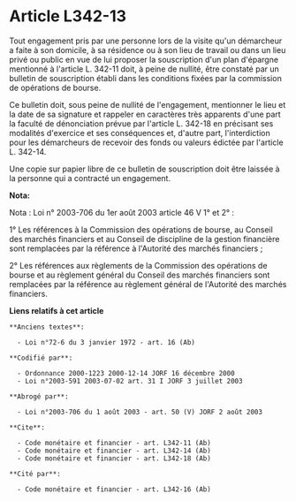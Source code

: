 # Article L342-13

Tout engagement pris par une personne lors de la visite qu'un démarcheur a faite à son domicile, à sa résidence ou à son lieu
de travail ou dans un lieu privé ou public en vue de lui proposer la souscription d'un plan d'épargne mentionné à l'article
L. 342-11 doit, à peine de nullité, être constaté par un bulletin de souscription établi dans les conditions fixées par la
commission de opérations de bourse.

Ce bulletin doit, sous peine de nullité de l'engagement, mentionner le lieu et la date de sa signature et rappeler en
caractères très apparents d'une part la faculté de dénonciation prévue par l'article L. 342-18 en précisant ses modalités
d'exercice et ses conséquences et, d'autre part, l'interdiction pour les démarcheurs de recevoir des fonds ou valeurs édictée
par l'article L. 342-14.

Une copie sur papier libre de ce bulletin de souscription doit être laissée à la personne qui a contracté un engagement.

**Nota:**

Nota : Loi n° 2003-706 du 1er août 2003 article 46 V 1° et 2° :

1° Les références à la Commission des opérations de bourse, au Conseil des marchés financiers et au Conseil de discipline de
la gestion financière sont remplacées par la référence à l'Autorité des marchés financiers ;

2° Les références aux règlements de la Commission des opérations de bourse et au règlement général du Conseil des marchés
financiers sont remplacées par la référence au règlement général de l'Autorité des marchés financiers.

**Liens relatifs à cet article**

	**Anciens textes**:

	  - Loi n°72-6 du 3 janvier 1972 - art. 16 (Ab)

	**Codifié par**:

	  - Ordonnance 2000-1223 2000-12-14 JORF 16 décembre 2000
	  - Loi n°2003-591 2003-07-02 art. 31 I JORF 3 juillet 2003

	**Abrogé par**:

	  - Loi n°2003-706 du 1 août 2003 - art. 50 (V) JORF 2 août 2003

	**Cite**:

	  - Code monétaire et financier - art. L342-11 (Ab)
	  - Code monétaire et financier - art. L342-14 (Ab)
	  - Code monétaire et financier - art. L342-18 (Ab)

	**Cité par**:

	  - Code monétaire et financier - art. L342-16 (Ab)
